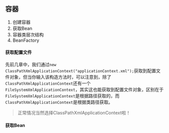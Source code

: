 ## 容器
1. 创建容器
2. 获取Bean
3. 容器类层次结构
4. BeanFactory

#### 获取配置文件
先前几章中，我们通过`new ClassPathXmlApplicationContext("applicationContext.xml");`获取到配置文件对象，但当你输入该构造方法时，可以注意到，除了`ClassPathXmlApplicationContext`还有一个` FileSystemXmlApplicationContext`，其实这也能获取到配置文件对象，区别在于`FileSystemXmlApplicationContext`是根据路径获取的，而`ClassPathXmlApplicationContext`是根据类路径获取。

> 正常情况当然选择ClassPathXmlApplicationContext啦！

#### 获取Bean